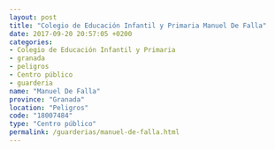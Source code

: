 ```yaml
---
layout: post
title: "Colegio de Educación Infantil y Primaria Manuel De Falla"
date: 2017-09-20 20:57:05 +0200
categories:
- Colegio de Educación Infantil y Primaria
- granada
- peligros
- Centro público
- guarderia
name: "Manuel De Falla"
province: "Granada"
location: "Peligros"
code: "18007484"
type: "Centro público"
permalink: /guarderias/manuel-de-falla.html
---
```

